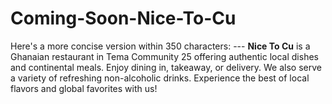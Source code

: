 # Coming-Soon-Nice-To-Cu
Here's a more concise version within 350 characters:  ---  **Nice To Cu** is a Ghanaian restaurant in Tema Community 25 offering authentic local dishes and continental meals. Enjoy dining in, takeaway, or delivery. We also serve a variety of refreshing non-alcoholic drinks. Experience the best of local flavors and global favorites with us!

